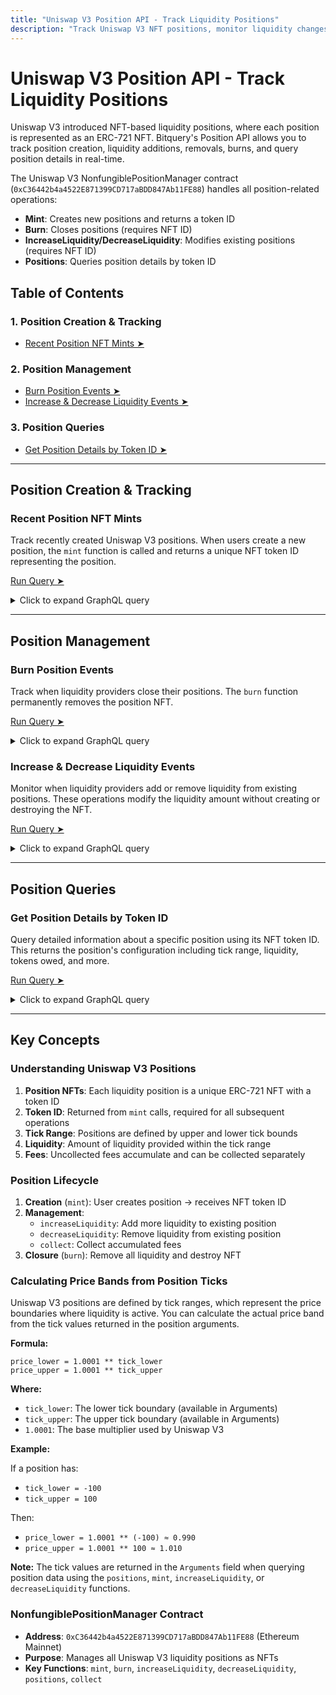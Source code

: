 ```yaml
---
title: "Uniswap V3 Position API - Track Liquidity Positions"
description: "Track Uniswap V3 NFT positions, monitor liquidity changes, position creation, and position management using Bitquery's Position API."
---
```


# Uniswap V3 Position API - Track Liquidity Positions

Uniswap V3 introduced NFT-based liquidity positions, where each position is represented as an ERC-721 NFT. Bitquery's Position API allows you to track position creation, liquidity additions, removals, burns, and query position details in real-time.

The Uniswap V3 NonfungiblePositionManager contract (`0xC36442b4a4522E871399CD717aBDD847Ab11FE88`) handles all position-related operations:
- **Mint**: Creates new positions and returns a token ID
- **Burn**: Closes positions (requires NFT ID)
- **IncreaseLiquidity/DecreaseLiquidity**: Modifies existing positions (requires NFT ID)
- **Positions**: Queries position details by token ID

<Head>
  <meta name="title" content="Uniswap V3 Position NFT API - Track Liquidity Positions on Ethereum" />
  <meta name="description" content="Monitor Uniswap V3 NFT positions, track liquidity providers, position creation, and position management using Bitquery's real-time Position API." />
  <meta name="keywords" content="Uniswap V3 API,Uniswap positions API,Uniswap NFT positions,Uniswap liquidity API,Ethereum liquidity positions,DeFi position tracking,Uniswap V3 liquidity provider,NFT position API,Bitquery API,Uniswap position management,liquidity provider analytics,Uniswap V3 positions tracking,DeFi analytics API" />
  <meta name="robots" content="index, follow" />
  <meta httpEquiv="Content-Type" content="text/html; charset=utf-8" />
  <meta name="language" content="English" />

  <meta property="og:type" content="website" />
  <meta
    property="og:title"
    content="Uniswap V3 Position NFT API - Track Liquidity Positions"
  />
  <meta
    property="og:description"
    content="Track Uniswap V3 NFT positions, liquidity changes, and position analytics with Bitquery's real-time API."
  />

  <meta property="twitter:card" content="summary_large_image" />
  <meta property="twitter:title" content="Uniswap V3 Position NFT API - Liquidity Position Tracking" />
  <meta property="twitter:description" content="Monitor Uniswap V3 positions, track liquidity providers, and analyze position changes in real-time." />
</Head>


## Table of Contents

### 1. Position Creation & Tracking
- [Recent Position NFT Mints ➤](#recent-position-nft-mints)

### 2. Position Management
- [Burn Position Events ➤](#burn-position-events)
- [Increase & Decrease Liquidity Events ➤](#increase--decrease-liquidity-events)

### 3. Position Queries
- [Get Position Details by Token ID ➤](#get-position-details-by-token-id)

---

## Position Creation & Tracking

### Recent Position NFT Mints

Track recently created Uniswap V3 positions. When users create a new position, the `mint` function is called and returns a unique NFT token ID representing the position.

[Run Query ➤](https://ide.bitquery.io/recent-uniswap-position-NFTs-mint_1)

<details>
  <summary>Click to expand GraphQL query</summary>

```graphql
query RecentPositionsRealtime {
  EVM(network: eth) {
    Calls(
      where: {
        Call: {
          Signature: { Name: { is: "mint" } }
          To: { is: "0xC36442b4a4522E871399CD717aBDD847Ab11FE88" }
        }
      }
      limit: { count: 100 }
      orderBy: { descending: Block_Number }
    ) {
      Arguments {
        Index
        Name
        Type
        Path {
          Name
          Index
        }
        Value {
          ... on EVM_ABI_Address_Value_Arg {
            address
          }
          ... on EVM_ABI_BigInt_Value_Arg {
            bigInteger
          }
          ... on EVM_ABI_Bytes_Value_Arg {
            hex
          }
          ... on EVM_ABI_Boolean_Value_Arg {
            bool
          }
          ... on EVM_ABI_String_Value_Arg {
            string
          }
          ... on EVM_ABI_Integer_Value_Arg {
            integer
          }
        }
      }
      Call {
        Signature {
          Name
        }
        To
        Value
        ValueInUSD
        From
      }
      Transaction {
        position_creator: From
        To
        Hash
        ValueInUSD
        Value
        Time
      }
      Block {
        Number
        Time
      }
      Returns {
        Value {
          ... on EVM_ABI_Boolean_Value_Arg {
            bool
          }
          ... on EVM_ABI_Bytes_Value_Arg {
            hex
          }
          ... on EVM_ABI_BigInt_Value_Arg {
            bigInteger
          }
          ... on EVM_ABI_Address_Value_Arg {
            address
          }
          ... on EVM_ABI_String_Value_Arg {
            string
          }
          ... on EVM_ABI_Integer_Value_Arg {
            integer
          }
        }
        Type
        Name
      }
    }
  }
}
```

</details>

---

## Position Management

### Burn Position Events

Track when liquidity providers close their positions. The `burn` function permanently removes the position NFT.

[Run Query ➤](https://ide.bitquery.io/Uniswap-v3-weth-usdt-burn-calls-only)

<details>
  <summary>Click to expand GraphQL query</summary>

```graphql
query LiquidityBurnEvents {
  EVM(dataset: archive, network: eth) {
    Calls(
      where: {
        Call: {
          Signature: { Name: { is: "burn" } }
          To: { is: "0xC36442b4a4522E871399CD717aBDD847Ab11FE88" }
        }
        Block: { Date: { after: "2025-09-20", before: "2025-09-22" } }
      }
      limit: { count: 10 }
    ) {
      Arguments {
        Index
        Name
        Type
        Path {
          Name
          Index
        }
        Value {
          ... on EVM_ABI_Address_Value_Arg {
            address
          }
          ... on EVM_ABI_BigInt_Value_Arg {
            bigInteger
          }
          ... on EVM_ABI_Bytes_Value_Arg {
            hex
          }
          ... on EVM_ABI_Boolean_Value_Arg {
            bool
          }
          ... on EVM_ABI_String_Value_Arg {
            string
          }
          ... on EVM_ABI_Integer_Value_Arg {
            integer
          }
        }
      }
      Call {
        Signature {
          Name
        }
        To
        Value
        ValueInUSD
        From
      }
      Transaction {
        From
        To
        Hash
        ValueInUSD
        Value
        Time
      }
      Block {
        Number
        Time
      }
    }
  }
}
```

</details>

### Increase & Decrease Liquidity Events

Monitor when liquidity providers add or remove liquidity from existing positions. These operations modify the liquidity amount without creating or destroying the NFT.

[Run Query ➤](https://ide.bitquery.io/uniswap-v3-weth-usdt-increase-decrease)

<details>
  <summary>Click to expand GraphQL query</summary>

```graphql
query LiquidityChangeEvents {
  EVM(dataset: archive, network: eth) {
    Calls(
      where: {
        Call: {
          Signature: { Name: { in: ["increaseLiquidity", "decreaseLiquidity"] } }
          To: { is: "0xC36442b4a4522E871399CD717aBDD847Ab11FE88" }
        }
        Block: { Date: { after: "2025-09-20", before: "2025-09-22" } }
      }
      limit: { count: 10 }
    ) {
      Arguments {
        Index
        Name
        Type
        Path {
          Name
          Index
        }
        Value {
          ... on EVM_ABI_Address_Value_Arg {
            address
          }
          ... on EVM_ABI_BigInt_Value_Arg {
            bigInteger
          }
          ... on EVM_ABI_Bytes_Value_Arg {
            hex
          }
          ... on EVM_ABI_Boolean_Value_Arg {
            bool
          }
          ... on EVM_ABI_String_Value_Arg {
            string
          }
          ... on EVM_ABI_Integer_Value_Arg {
            integer
          }
        }
      }
      Call {
        Signature {
          Name
        }
        To
        Value
        ValueInUSD
        From
      }
      Transaction {
        From
        To
        Hash
        ValueInUSD
        Value
        Time
      }
      Block {
        Number
        Time
      }
    }
  }
}
```

</details>

---

## Position Queries

### Get Position Details by Token ID

Query detailed information about a specific position using its NFT token ID. This returns the position's configuration including tick range, liquidity, tokens owed, and more.

[Run Query ➤](https://ide.bitquery.io/uniswap-v3-weth-usdt-positions-of-tokenid-with-returns)

<details>
  <summary>Click to expand GraphQL query</summary>

```graphql
query PositionDetailsByTokenId {
  EVM(dataset: archive, network: eth) {
    Calls(
      where: {
        Call: {
          Signature: { Name: { is: "positions" } }
          To: { is: "0xC36442b4a4522E871399CD717aBDD847Ab11FE88" }
        }
        Block: { Date: { after: "2025-09-20", before: "2025-09-22" } }
        Arguments: { includes: { Value: { BigInteger: { eq: "783837" } } } }
      }
      limit: { count: 10 }
      orderBy: { descending: Block_Number }
    ) {
      Arguments {
        Index
        Name
        Type
        Path {
          Name
          Index
        }
        Value {
          ... on EVM_ABI_Address_Value_Arg {
            address
          }
          ... on EVM_ABI_BigInt_Value_Arg {
            bigInteger
          }
          ... on EVM_ABI_Bytes_Value_Arg {
            hex
          }
          ... on EVM_ABI_Boolean_Value_Arg {
            bool
          }
          ... on EVM_ABI_String_Value_Arg {
            string
          }
          ... on EVM_ABI_Integer_Value_Arg {
            integer
          }
        }
      }
      Call {
        Signature {
          Name
        }
        To
        Value
        ValueInUSD
        From
      }
      Transaction {
        From
        To
        Hash
        ValueInUSD
        Value
        Time
      }
      Block {
        Number
        Time
      }
      Returns {
        Value {
          ... on EVM_ABI_Boolean_Value_Arg {
            bool
          }
          ... on EVM_ABI_Bytes_Value_Arg {
            hex
          }
          ... on EVM_ABI_BigInt_Value_Arg {
            bigInteger
          }
          ... on EVM_ABI_Address_Value_Arg {
            address
          }
          ... on EVM_ABI_String_Value_Arg {
            string
          }
          ... on EVM_ABI_Integer_Value_Arg {
            integer
          }
        }
        Type
        Name
      }
    }
  }
}
```

</details>

---

## Key Concepts

### Understanding Uniswap V3 Positions

1. **Position NFTs**: Each liquidity position is a unique ERC-721 NFT with a token ID
2. **Token ID**: Returned from `mint` calls, required for all subsequent operations
3. **Tick Range**: Positions are defined by upper and lower tick bounds
4. **Liquidity**: Amount of liquidity provided within the tick range
5. **Fees**: Uncollected fees accumulate and can be collected separately

### Position Lifecycle

1. **Creation** (`mint`): User creates position → receives NFT token ID
2. **Management**:
   - `increaseLiquidity`: Add more liquidity to existing position
   - `decreaseLiquidity`: Remove liquidity from existing position
   - `collect`: Collect accumulated fees
3. **Closure** (`burn`): Remove all liquidity and destroy NFT

### Calculating Price Bands from Position Ticks

Uniswap V3 positions are defined by tick ranges, which represent the price boundaries where liquidity is active. You can calculate the actual price band from the tick values returned in the position arguments.

**Formula:**

```
price_lower = 1.0001 ** tick_lower
price_upper = 1.0001 ** tick_upper
```

**Where:**
- `tick_lower`: The lower tick boundary (available in Arguments)
- `tick_upper`: The upper tick boundary (available in Arguments)
- `1.0001`: The base multiplier used by Uniswap V3

**Example:**

If a position has:
- `tick_lower = -100`
- `tick_upper = 100`

Then:
- `price_lower = 1.0001 ** (-100) ≈ 0.990`
- `price_upper = 1.0001 ** 100 ≈ 1.010`

**Note:** The tick values are returned in the `Arguments` field when querying position data using the `positions`, `mint`, `increaseLiquidity`, or `decreaseLiquidity` functions.

### NonfungiblePositionManager Contract

- **Address**: `0xC36442b4a4522E871399CD717aBDD847Ab11FE88` (Ethereum Mainnet)
- **Purpose**: Manages all Uniswap V3 liquidity positions as NFTs
- **Key Functions**: `mint`, `burn`, `increaseLiquidity`, `decreaseLiquidity`, `positions`, `collect`



